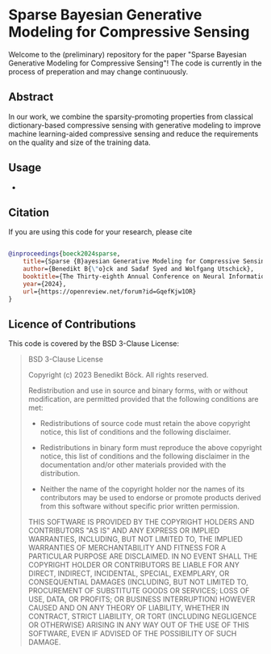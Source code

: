 # Sparse Bayesian Generative Modeling for Compressive Sensing

Welcome to the (preliminary) repository for the paper "Sparse Bayesian Generative Modeling for Compressive Sensing"! The code is currently in the process of preperation and may change continuously.

## Abstract

In our work, we combine the sparsity-promoting properties from classical dictionary-based compressive sensing with generative modeling to improve machine learning-aided compressive sensing and reduce the requirements on the quality and size of the training data. 

## Usage

-

## Citation
If you are using this code for your research, please cite

```bibtex

@inproceedings{boeck2024sparse,
	title={Sparse {B}ayesian Generative Modeling for Compressive Sensing},
	author={Benedikt B{\"o}ck and Sadaf Syed and Wolfgang Utschick},
	booktitle={The Thirty-eighth Annual Conference on Neural Information Processing Systems},
	year={2024},
	url={https://openreview.net/forum?id=GqefKjw1OR}
}

```
## Licence of Contributions
This code is covered by the BSD 3-Clause License:

> BSD 3-Clause License
>
> Copyright (c) 2023 Benedikt Böck.
> All rights reserved.
>
> Redistribution and use in source and binary forms, with or without
>modification, are permitted provided that the following conditions are met:
>
> * Redistributions of source code must retain the above copyright notice, this
>  list of conditions and the following disclaimer.
>
> * Redistributions in binary form must reproduce the above copyright notice,
>  this list of conditions and the following disclaimer in the documentation
>  and/or other materials provided with the distribution.
>
> * Neither the name of the copyright holder nor the names of its
>  contributors may be used to endorse or promote products derived from
>  this software without specific prior written permission.
>
> THIS SOFTWARE IS PROVIDED BY THE COPYRIGHT HOLDERS AND CONTRIBUTORS "AS IS"
> AND ANY EXPRESS OR IMPLIED WARRANTIES, INCLUDING, BUT NOT LIMITED TO, THE
> IMPLIED WARRANTIES OF MERCHANTABILITY AND FITNESS FOR A PARTICULAR PURPOSE ARE
> DISCLAIMED. IN NO EVENT SHALL THE COPYRIGHT HOLDER OR CONTRIBUTORS BE LIABLE
> FOR ANY DIRECT, INDIRECT, INCIDENTAL, SPECIAL, EXEMPLARY, OR CONSEQUENTIAL
> DAMAGES (INCLUDING, BUT NOT LIMITED TO, PROCUREMENT OF SUBSTITUTE GOODS OR
> SERVICES; LOSS OF USE, DATA, OR PROFITS; OR BUSINESS INTERRUPTION) HOWEVER
> CAUSED AND ON ANY THEORY OF LIABILITY, WHETHER IN CONTRACT, STRICT LIABILITY,
> OR TORT (INCLUDING NEGLIGENCE OR OTHERWISE) ARISING IN ANY WAY OUT OF THE USE
> OF THIS SOFTWARE, EVEN IF ADVISED OF THE POSSIBILITY OF SUCH DAMAGE.

